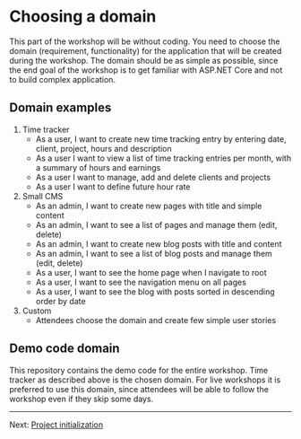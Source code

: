 # Choosing a domain

This part of the workshop will be without coding. You need to choose the domain (requirement, functionality) for the application that will be created during the workshop. The domain should be as simple as possible, since the end goal of the workshop is to get familiar with ASP.NET Core and not to build complex application.

## Domain examples

1. Time tracker
    - As a user, I want to create new time tracking entry by entering date, client, project, hours and description
    - As a user I want to view a list of time tracking entries per month, with a summary of hours and earnings
    - As a user I want to manage, add and delete clients and projects
    - As a user I want to define future hour rate
2. Small CMS
    - As an admin, I want to create new pages with title and simple content
    - As an admin, I want to see a list of pages and manage them (edit, delete)
    - As an admin, I want to create new blog posts with title and content
    - As an admin, I want to see a list of blog posts and manage them (edit, delete)
    - As a user, I want to see the home page when I navigate to root
    - As a user, I want to see the navigation menu on all pages
    - As a user, I want to see the blog with posts sorted in descending order by date
3. Custom
    - Attendees choose the domain and create few simple user stories

## Demo code domain

This repository contains the demo code for the entire workshop. Time tracker as described above is the chosen domain. For live workshops it is preferred to use this domain, since attendees will be able to follow the workshop even if they skip some days.

-------

Next: [Project initialization](04-project-initialization.md)
